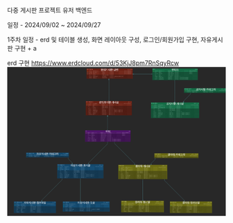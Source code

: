 다중 게시판 프로젝트 유저 백엔드

일정 - 2024/09/02 ~ 2024/09/27

1주차 일정 - erd 및 테이블 생성, 화면 레이아웃 구성, 로그인/회원가입 구현, 자유게시판 구현 + a

erd 구현
https://www.erdcloud.com/d/53KjJ8pm7RnSqyRcw
![img.png](erd.png)